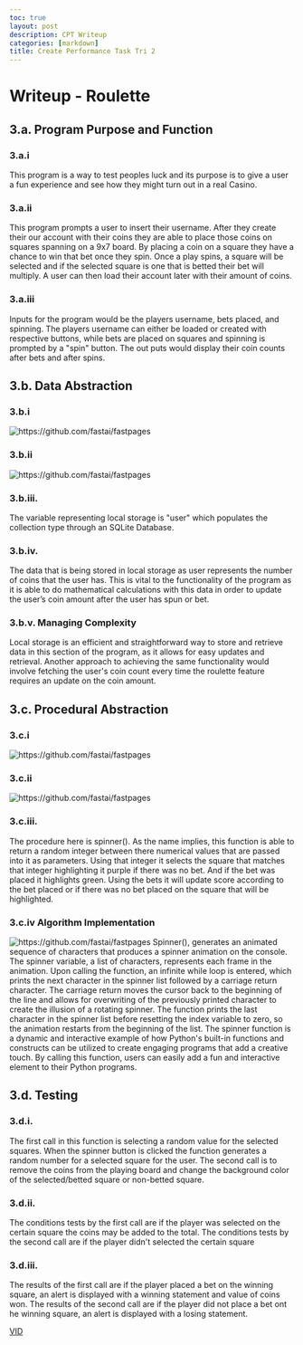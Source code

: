 ```yaml
---
toc: true
layout: post
description: CPT Writeup
categories: [markdown]
title: Create Performance Task Tri 2
---
```


# Writeup - Roulette

## 3.a. Program Purpose and Function

### 3.a.i
This program is a way to test peoples luck and its purpose is to give a user a fun experience and see how they might turn out in a real Casino.

### 3.a.ii
This program prompts a user to insert their username. After they create their our account with their coins they are able to place those coins on squares spanning on a 9x7 board. By placing a coin on a square they have a chance to win that bet once they spin. Once a play spins, a square will be selected and if the selected square is one that is betted their bet will multiply. A user can then load their account later with their amount of coins.

### 3.a.iii
Inputs for the program would be the players username, bets placed, and spinning. The players username can either be loaded or created with respective buttons, while bets are placed on squares and spinning is prompted by a "spin" button. The out puts would display their coin counts after bets and after spins.

## 3.b. Data Abstraction

### 3.b.i
![]({{site.baseurl}}/images/3bi.jpg "https://github.com/fastai/fastpages")

### 3.b.ii
![]({{site.baseurl}}/images/3bii.jpg "https://github.com/fastai/fastpages")

### 3.b.iii.
The variable representing local storage is "user" which populates the collection type through an SQLite Database.

### 3.b.iv.
The data that is being stored in local storage as user represents the number of coins that the user has. This is vital to the functionality of the program as it is able to do mathematical calculations with this data in order to update the user’s coin amount after the user has spun or bet.

### 3.b.v. Managing Complexity
Local storage is an efficient and straightforward way to store and retrieve data in this section of the program, as it allows for easy updates and retrieval. Another approach to achieving the same functionality would involve fetching the user's coin count every time the roulette feature requires an update on the coin amount.

## 3.c. Procedural Abstraction

### 3.c.i
![]({{site.baseurl}}/images/3ci.jpg "https://github.com/fastai/fastpages")

### 3.c.ii
![]({{site.baseurl}}/images/3cii.jpg "https://github.com/fastai/fastpages")

### 3.c.iii.
The procedure here is spinner(). As the name implies, this function is able to return a random integer between there numerical values that are passed into it as parameters. Using that integer it selects the square that matches that integer highlighting it purple if there was no bet. And if the bet was placed it highlights green. Using the bets it will update score according to the bet placed or if there was no bet placed on the square that will be highlighted.

### 3.c.iv Algorithm Implementation
![]({{site.baseurl}}/images/3civ.jpg "https://github.com/fastai/fastpages")
Spinner(), generates an animated sequence of characters that produces a spinner animation on the console. The spinner variable, a list of characters, represents each frame in the animation. Upon calling the function, an infinite while loop is entered, which prints the next character in the spinner list followed by a carriage return character. The carriage return moves the cursor back to the beginning of the line and allows for overwriting of the previously printed character to create the illusion of a rotating spinner. The function prints the last character in the spinner list before resetting the index variable to zero, so the animation restarts from the beginning of the list. The spinner function is a dynamic and interactive example of how Python's built-in functions and constructs can be utilized to create engaging programs that add a creative touch. By calling this function, users can easily add a fun and interactive element to their Python programs.

## 3.d. Testing

### 3.d.i. 
The first call in this function is selecting a random value for the selected squares. When the spinner button is clicked the function generates a random number for a selected square for the user. The second call is to remove the coins from the playing board and change the background color of the selected/betted square or non-betted square.

### 3.d.ii.
The conditions tests by the first call are if the player was selected on the certain square the coins may be added to the total. The conditions tests by the second call are if the player didn't selected the certain square

### 3.d.iii.
The results of the first call are if the player placed a bet on the winning square, an alert is displayed with a winning statement and value of coins won. The results of the second call are if the player did not place a bet ont he winning square, an alert is displayed with a losing statement.

[VID](https://drive.google.com/file/d/1vCVj5pGWIGbmwMdxC34b9AmwuTpZjidr/view?usp=sharing)